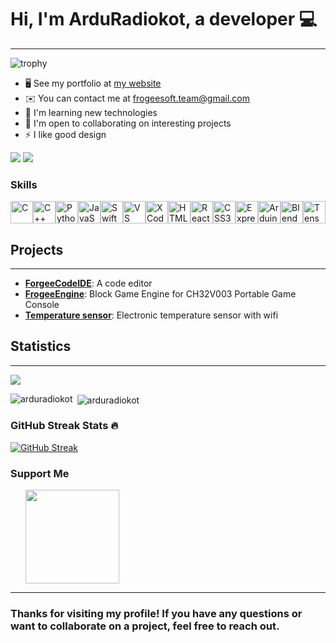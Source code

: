 
# Hi, I'm ArduRadiokot, a  developer :computer: 
---
![trophy](https://github-profile-trophy.vercel.app/?username=arduradiokot)

* 🖥️  See my portfolio at [my website](https://x200l.github.io/SITeducation/index.html)
* ✉️  You can contact me at [frogeesoft.team@gmail.com](mailto:frogeesoft.team@gmail.com)
* 🧠  I'm learning new technologies
* 🤝  I'm open to collaborating on interesting projects
* ⚡  I like good design

<p><a href="https://www.github.com/ArduRadioKot" target="_blank" rel="noreferrer"><img src="https://img.shields.io/github/followers/ArduRadioKot?logo=github&style=for-the-badge&color=0891b2&labelColor=1c1917" /></a>
<img src="https://komarev.com/ghpvc/?username=arduradiokot&label=Profile%20views&color=0e75b6&style=flat"></p>



### Skills  

<p align="left"> <a href="https://docs.microsoft.com/en-us/cpp/?view=msvc-170" target="_blank" rel="noreferrer"><img src="https://raw.githubusercontent.com/danielcranney/readme-generator/main/public/icons/skills/c-colored.svg" width="36" height="36" alt="C" /></a><a href="https://docs.microsoft.com/en-us/cpp/?view=msvc-170" target="_blank" rel="noreferrer"><img src="https://raw.githubusercontent.com/danielcranney/readme-generator/main/public/icons/skills/cplusplus-colored.svg" width="36" height="36" alt="C++" /></a><a href="https://www.python.org/" target="_blank" rel="noreferrer"><img src="https://raw.githubusercontent.com/danielcranney/readme-generator/main/public/icons/skills/python-colored.svg" width="36" height="36" alt="Python" /></a><a href="https://developer.mozilla.org/en-US/docs/Web/JavaScript" target="_blank" rel="noreferrer"><img src="https://raw.githubusercontent.com/danielcranney/readme-generator/main/public/icons/skills/javascript-colored.svg" width="36" height="36" alt="JavaScript" /></a><a href="https://developer.apple.com/swift/" target="_blank" rel="noreferrer"><img src="https://raw.githubusercontent.com/danielcranney/readme-generator/main/public/icons/skills/swift-colored.svg" width="36" height="36" alt="Swift" /></a><a href="https://code.visualstudio.com/" target="_blank" rel="noreferrer"><img src="https://raw.githubusercontent.com/danielcranney/readme-generator/main/public/icons/skills/visualstudiocode.svg" width="36" height="36" alt="VS Code" /></a><a href="https://www.xcode.com" target="_blank" rel="noreferrer"><img src="https://raw.githubusercontent.com/danielcranney/readme-generator/main/public/icons/skills/xcode.svg" width="36" height="36" alt="XCode" /></a><a href="https://developer.mozilla.org/en-US/docs/Glossary/HTML5" target="_blank" rel="noreferrer"><img src="https://raw.githubusercontent.com/danielcranney/readme-generator/main/public/icons/skills/html5-colored.svg" width="36" height="36" alt="HTML5" /></a><a href="https://reactjs.org/" target="_blank" rel="noreferrer"><img src="https://raw.githubusercontent.com/danielcranney/readme-generator/main/public/icons/skills/react-colored.svg" width="36" height="36" alt="React" /></a><a href="https://www.w3.org/TR/CSS/#css" target="_blank" rel="noreferrer"><img src="https://raw.githubusercontent.com/danielcranney/readme-generator/main/public/icons/skills/css3-colored.svg" width="36" height="36" alt="CSS3" /></a><a href="https://expressjs.com/" target="_blank" rel="noreferrer"><img src="https://raw.githubusercontent.com/danielcranney/readme-generator/main/public/icons/skills/express-colored.svg" width="36" height="36" alt="Express" /></a><a href="https://store.arduino.cc/?gclid=Cj0KCQjw2eilBhCCARIsAG0Pf8uueBifykWcsSS4LPESeGQfxGVKJYnzV7bz471XfknQJy_1VINVWM8aAkLtEALw_wcB" target="_blank" rel="noreferrer"><img src="https://raw.githubusercontent.com/danielcranney/readme-generator/main/public/icons/skills/arduino-colored.svg" width="36" height="36" alt="Arduino" /></a><a href="https://www.blender.org/" target="_blank" rel="noreferrer"><img src="https://raw.githubusercontent.com/danielcranney/readme-generator/main/public/icons/skills/blender-colored.svg" width="36" height="36" alt="Blender" /></a><a href="https://www.tensorflow.org/" target="_blank" rel="noreferrer"><img src="https://raw.githubusercontent.com/danielcranney/readme-generator/main/public/icons/skills/tensorflow-colored.svg" width="36" height="36" alt="TensorFlow" /></a> </p>

## Projects
------------

* [**ForgeeCodeIDE**](https://github.com/ArduRadioKot/ForgeeCodeIDE): A code editor
* [**FrogeeEngine**](https://github.com/ArduRadioKot/ForgeeEngine): Block Game Engine for CH32V003 Portable Game Console
* [**Temperature sensor**](https://github.com/ArduRadioKot/Temperature-sensor): Electronic temperature sensor with wifi

## Statistics
--------------
![](https://github-profile-summary-cards.vercel.app/api/cards/profile-details?username=arduradiokot&theme=dark)

<p>&nbsp;<img align="center" src="https://github-readme-stats.vercel.app/api?username=arduradiokot&show_icons=true&theme=dark&locale=en" alt="arduradiokot" />
<img align="left" src="https://github-readme-stats.vercel.app/api/top-langs?username=arduradiokot&show_icons=true&theme=dark&locale=en&layout=compact&cache_seconds=1800" alt="arduradiokot" />

<br>
<h3>GitHub Streak Stats 🔥</h3>

<a href="https://git.io/streak-stats"><img src="https://streak-stats.demolab.com?user=arduradiokot&theme=dark" alt="GitHub Streak" /></a>

### Support Me

<ul style="list-style-type: none; margin: 0;">

<li style="display: inline-block; margin-right: 0.25rem;"><a href="https://www.ko-fi.com/froggyteam"><img src="https://storage.ko-fi.com/cdn/kofi2.png?v=3" width="150"/></a></li>

</ul>

---
### Thanks for visiting my profile! If you have any questions or want to collaborate on a project, feel free to reach out.

